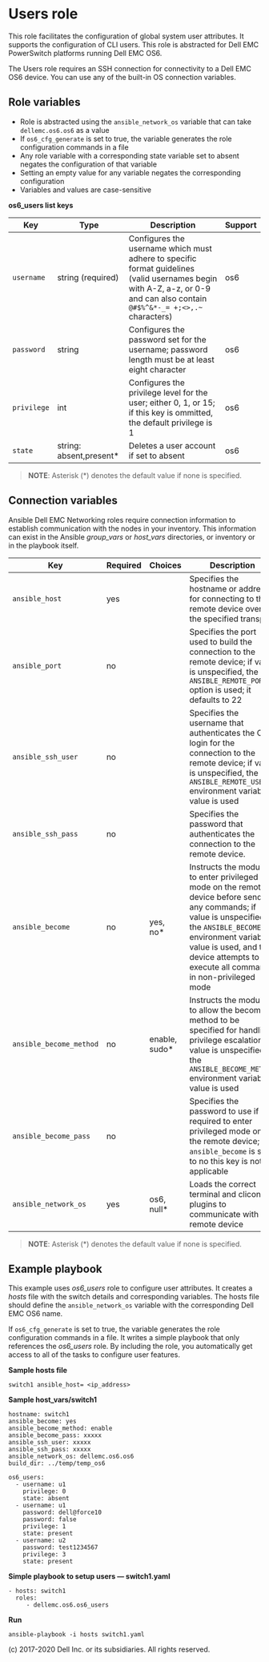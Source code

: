 Users role
==========

This role facilitates the configuration of global system user attributes. It supports the configuration of CLI users. This role is abstracted for Dell EMC PowerSwitch platforms running Dell EMC OS6.

The Users role requires an SSH connection for connectivity to a Dell EMC OS6 device. You can use any of the built-in OS connection variables.


Role variables
--------------

- Role is abstracted using the `ansible_network_os` variable that can take `dellemc.os6.os6` as a value
- If `os6_cfg_generate` is set to true, the variable generates the role configuration commands in a file
- Any role variable with a corresponding state variable set to absent negates the configuration of that variable
- Setting an empty value for any variable negates the corresponding configuration
- Variables and values are case-sensitive

**os6_users list keys**

| Key        | Type                      | Description                                             | Support               |
|------------|---------------------------|---------------------------------------------------------|-----------------------|
| ``username`` | string (required)         | Configures the username which must adhere to specific format guidelines (valid usernames begin with A-Z, a-z, or 0-9 and can also contain `@#$%^&*-_= +;<>,.~` characters) | os6 |
| ``password`` | string                    | Configures the password set for the username; password length must be at least eight character | os6 |
| ``privilege`` | int                | Configures the privilege level for the user; either 0, 1, or 15; if this key is ommitted, the default privilege is 1 | os6 |
| ``state`` | string: absent,present\*     | Deletes a user account if set to absent  | os6 |

> **NOTE**: Asterisk (\*) denotes the default value if none is specified. 

Connection variables
--------------------

Ansible Dell EMC Networking roles require connection information to establish communication with the nodes in your inventory. This information can exist in the Ansible *group_vars* or *host_vars* directories, or inventory or in the playbook itself.

| Key         | Required | Choices    | Description                                         |
|-------------|----------|------------|-----------------------------------------------------|
| ``ansible_host`` | yes      |            | Specifies the hostname or address for connecting to the remote device over the specified transport |
| ``ansible_port`` | no       |            | Specifies the port used to build the connection to the remote device; if value is unspecified, the `ANSIBLE_REMOTE_PORT` option is used; it defaults to 22 |
| ``ansible_ssh_user`` | no       |            | Specifies the username that authenticates the CLI login for the connection to the remote device; if value is unspecified, the `ANSIBLE_REMOTE_USER` environment variable value is used  |
| ``ansible_ssh_pass`` | no       |            | Specifies the password that authenticates the connection to the remote device.  |
| ``ansible_become`` | no       | yes, no\*   | Instructs the module to enter privileged mode on the remote device before sending any commands; if value is unspecified, the `ANSIBLE_BECOME` environment variable value is used, and the device attempts to execute all commands in non-privileged mode |
| ``ansible_become_method`` | no       | enable, sudo\*   | Instructs the module to allow the become method to be specified for handling privilege escalation; if value is unspecified, the `ANSIBLE_BECOME_METHOD` environment variable value is used |
| ``ansible_become_pass`` | no       |            | Specifies the password to use if required to enter privileged mode on the remote device; if ``ansible_become`` is set to no this key is not applicable |
| ``ansible_network_os`` | yes      | os6, null\*  | Loads the correct terminal and cliconf plugins to communicate with the remote device |

> **NOTE**: Asterisk (\*) denotes the default value if none is specified.

Example playbook
----------------

This example uses *os6_users* role to configure user attributes. It creates a *hosts* file with the switch details and corresponding variables. The hosts file should define the `ansible_network_os` variable with the corresponding Dell EMC OS6 name.

If `os6_cfg_generate` is set to true, the variable generates the role configuration commands in a file. It writes a simple playbook that only references the *os6_users* role. By including the role, you automatically get access to all of the tasks to configure user features. 

**Sample hosts file**
 
    switch1 ansible_host= <ip_address> 

**Sample host_vars/switch1**

    hostname: switch1
    ansible_become: yes
    ansible_become_method: enable
    ansible_become_pass: xxxxx
    ansible_ssh_user: xxxxx
    ansible_ssh_pass: xxxxx
    ansible_network_os: dellemc.os6.os6
    build_dir: ../temp/temp_os6
	  
    os6_users:
      - username: u1
        privilege: 0
        state: absent
      - username: u1
        password: dell@force10
        password: false
        privilege: 1
        state: present
      - username: u2
        password: test1234567
        privilege: 3
        state: present

**Simple playbook to setup users — switch1.yaml**

    - hosts: switch1
      roles:
         - dellemc.os6.os6_users

**Run**

    ansible-playbook -i hosts switch1.yaml

(c) 2017-2020 Dell Inc. or its subsidiaries. All rights reserved.
